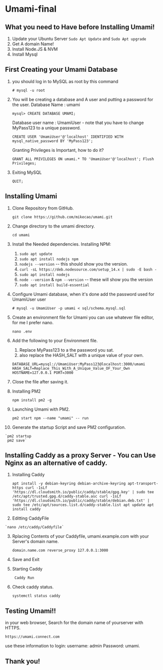 # Umami-final

## What you need to Have before Installing Umami! 
1. Update your Ubuntu Server 
`Sudo Apt Update` and `Sudo Apt upgrade`
2. Get A domain Name! 
3. Install Node.JS & NVM 
4. Install Mysql

## First Creating your Umami Database
1. you should log in to MySQL as root by this command 

     `# mysql -u root`

2. You will be creating a database and A user and putting a password for the user.
   Database Name : umami 
   
      `mysql> CREATE DATABASE UMAMI;`
      
   Database user name : UmamiUser - note that you have to change MyPass123 to a unique password.
   
      `CREATE USER 'UmamiUser'@'localhost' IDENTIFIED WITH mysql_native_password BY 'MyPass123';`
      
   Granting Privileges is Important, how to do it?
   
      `GRANT ALL PRIVILEGES ON umami.* TO 'UmamiUser'@'localhost';
       Flush Privileges;`

3. Exiting MySQL

      `QUIT;`
      
## Installing Umami

1. Clone Repository from GitHub.

    `git clone https://github.com/mikecao/umami.git`
    
 2. Change directory to the umami directory.
    
    `cd umami`
 
 3. Install the Needed dependencies.
    Installing NPM:
   
    1. `sudo apt update`
    2. `sudo apt install nodejs npm`
    3. `nodejs --version` -- this should show you the version. 
    4. `curl -sL https://deb.nodesource.com/setup_14.x | sudo -E bash -`
    5. `sudo apt install nodejs`
    6. `node --version` & `npm --version` -- these will show you the version 
    7. `sudo apt install build-essential`

 4. Configure Umami database, when it's done add the password used for UmamiUser user
 
    `# mysql -u UmamiUser -p umami < sql/schema.mysql.sql`
 
 5. Create an environment file for Umami
    you can use whatever file editor, for me I prefer nano. 
   
    `nano .env`
 
 6. Add the following to your Environment file.
    1. Replace MyPass123 to a the password you sat. 
    2. also replace the HASH_SALT with a unique value of your own. 
    
    `DATABASE_URL=mysql://UmamiUser:MyPass123@localhost:3000/umami
     HASH_SALT=Replace_This_With_A_Unique_Value_OF_Your_Own
     HOSTNAME=127.0.0.1
     PORT=3000`

 7. Close the file after saving it. 
 8. Installing PM2 
 
    `npm install pm2 -g`
  
 9. Launching Umami with PM2. 
 
     `pm2 start npm --name "umami" -- run`
     
 10. Generate the startup Script and save PM2 configuration. 
 
    `pm2 startup
     pm2 save`
 
 ## Installing Caddy as a proxy Server - You can Use Nginx  as an alternative of caddy. 
 
 1. Installing Caddy 
 
    `apt install -y debian-keyring debian-archive-keyring apt-transport-https
     curl -1sLf 'https://dl.cloudsmith.io/public/caddy/stable/gpg.key' | sudo tee /etc/apt/trusted.gpg.d/caddy-stable.asc
     curl -1sLf 'https://dl.cloudsmith.io/public/caddy/stable/debian.deb.txt' | sudo tee /etc/apt/sources.list.d/caddy-stable.list
     apt update
     apt install caddy`
  
  2. Editting CaddyFile
  
    `nano /etc/caddy/Caddyfile`
    
  3. Rplacing Contents of your Caddyfile, umami.example.com with your Server's domain name.
   
     `domain.name.com
      reverse_proxy 127.0.0.1:3000 `
      
  4. Save and Exit 
  
  6. Starting Caddy 
  
     ` Caddy Run`
     
  6. Check caddy status. 
  
     `systemctl status caddy`
     
## Testing Umami!! 

in your web browser, Search for the domain name of yourserver with HTTPS.

`https://umami.connect.com`

use these information to login:
username: admin
Password: umami. 


## Thank you!



      
       
       
